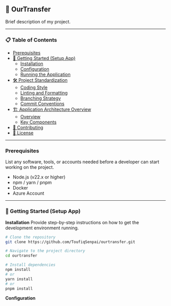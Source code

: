 ## 🚀 OurTransfer

Brief description of my project.

---

### 📋 Table of Contents

- [Prerequisites]()
- [🚀 Getting Started (Setup App)]()
  - [Installation]()
  - [Configuration]()
  - [Running the Application]()
- [🛠️ Project Standardization]()
  - [Coding Style]()
  - [Linting and Formatting]()
  - [Branching Strategy]()
  - [Commit Conventions]()
- [🏗️ Application Architecture Overview]()
  - [Overview]()
  - [Key Components]()
- [🤝 Contributing]()
- [📜 License]()

---

### Prerequisites

List any software, tools, or accounts needed before a developer can start working on the project.

- Node.js (v22.x or higher)
- npm / yarn / pnpm
- Docker
- Azure Account

---

### 🚀 Getting Started (Setup App)

<strong>Installation</strong>
Provide step-by-step instructions on how to get the development environment running.

```bash
# Clone the repository
git clone https://github.com/ToufiqSenpai/ourtransfer.git

# Navigate to the project directory
cd ourtransfer

# Install dependencies
npm install
# or
yarn install
# or
pnpm install
```

<strong>Configuration</strong>
